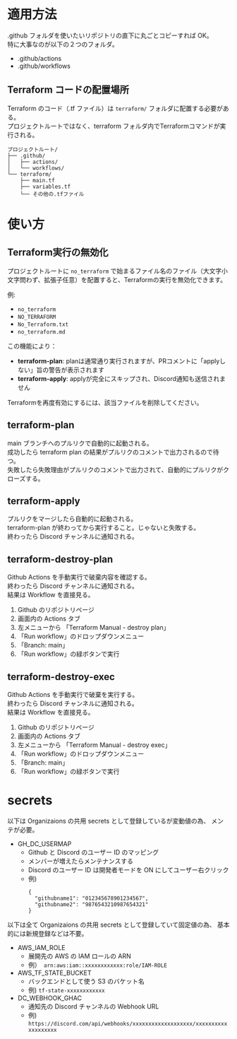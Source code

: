 # 適用方法

.github フォルダを使いたいリポジトリの直下に丸ごとコピーすれば OK。  
特に大事なのが以下の２つのフォルダ。

- .github/actions
- .github/workflows

## Terraform コードの配置場所

Terraform のコード（.tf ファイル）は `terraform/` フォルダに配置する必要がある。  
プロジェクトルートではなく、terraform フォルダ内でTerraformコマンドが実行される。

```
プロジェクトルート/
├── .github/
│   ├── actions/
│   └── workflows/
└── terraform/
    ├── main.tf
    ├── variables.tf
    └── その他の.tfファイル
```

# 使い方

## Terraform実行の無効化

プロジェクトルートに `no_terraform` で始まるファイル名のファイル（大文字小文字問わず、拡張子任意）を配置すると、Terraformの実行を無効化できます。

例:
- `no_terraform`
- `NO_TERRAFORM`
- `No_Terraform.txt`
- `no_terraform.md`

この機能により：
- **terraform-plan**: planは通常通り実行されますが、PRコメントに「applyしない」旨の警告が表示されます
- **terraform-apply**: applyが完全にスキップされ、Discord通知も送信されません

Terraformを再度有効にするには、該当ファイルを削除してください。

## terraform-plan

main ブランチへのプルリクで自動的に起動される。  
成功したら terraform plan の結果がプルリクのコメントで出力されるので待つ。  
失敗したら失敗理由がプルリクのコメントで出力されて、自動的にプルリクがクローズする。

## terraform-apply

プルリクをマージしたら自動的に起動される。  
terraform-plan が終わってから実行すること。じゃないと失敗する。  
終わったら Discord チャンネルに通知される。

## terraform-destroy-plan

Github Actions を手動実行で破棄内容を確認する。  
終わったら Discord チャンネルに通知される。  
結果は Workflow を直接見る。

1. Github のリポジトリページ
2. 画面内の Actions タブ
3. 左メニューから 「Terraform Manual - destroy plan」
4. 「Run workflow」のドロップダウンメニュー
5. 「Branch: main」
6. 「Run workflow」の緑ボタンで実行

## terraform-destroy-exec

Github Actions を手動実行で破棄を実行する。  
終わったら Discord チャンネルに通知される。  
結果は Workflow を直接見る。

1. Github のリポジトリページ
2. 画面内の Actions タブ
3. 左メニューから 「Terraform Manual - destroy exec」
4. 「Run workflow」のドロップダウンメニュー
5. 「Branch: main」
6. 「Run workflow」の緑ボタンで実行

# secrets

以下は Organizaions の共用 secrets として登録しているが変動値の為、
メンテが必要。

- GH_DC_USERMAP
  - Github と Discord のユーザー ID のマッピング
  - メンバーが増えたらメンテナンスする
  - Discord のユーザー ID は開発者モードを ON にしてユーザー右クリック
  - 例)
    ```
    {
      "githubname1": "012345678901234567",
      "githubname2": "9876543210987654321"
    }
    ```

以下は全て Organizaions の共用 secrets として登録していて固定値の為、
基本的には新規登録などは不要。

- AWS_IAM_ROLE
  - 展開先の AWS の IAM ロールの ARN
  - 例）　`arn:aws:iam::xxxxxxxxxxxx:role/IAM-ROLE`
- AWS_TF_STATE_BUCKET
  - バックエンドとして使う S3 のバケット名
  - 例) `tf-state-xxxxxxxxxxxx`
- DC_WEBHOOK_GHAC
  - 通知先の Discord チャンネルの Webhook URL
  - 例) `https://discord.com/api/webhooks/xxxxxxxxxxxxxxxxxxx/xxxxxxxxxxxxxxxxxxx`
